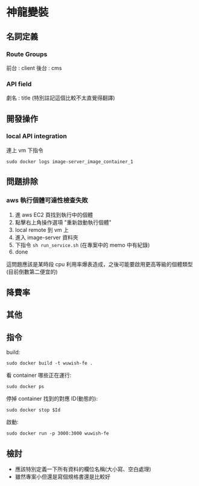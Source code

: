 # 神龍變裝

## 名詞定義

### Route Groups

前台 : client
後台 : cms

### API field

劇名 : title (特別註記這個比較不太直覺得翻譯)

## 開發操作

### local API integration

連上 vm 下指令

```
sudo docker logs image-server_image_container_1
```

## 問題排除

### aws 執行個體可達性檢查失敗

1. 進 aws EC2 頁找到執行中的個體
2. 點擊右上角操作選項 "重新啟動執行個體"
3. local remote 到 vm 上
4. 進入 image-server 資料夾
5. 下指令 `sh run_service.sh` (在專案中的 memo 中有紀錄)
6. done

這問題應該是某時段 cpu 利用率爆表造成，之後可能要啟用更高等級的個體類型 (目前倒數第二便宜的)

## 降費率

## 其他

## 指令

build:

```
sudo docker build -t wuwish-fe .
```

看 container 哪些正在運行:

```
sudo docker ps
```

停掉 container 找到的對應 ID(動態的):

```
sudo docker stop $Id
```

啟動:

```
sudo docker run -p 3000:3000 wuwish-fe
```

## 檢討

- 應該特別定義一下所有資料的欄位名稱(大小寫、空白處理)
- 雖然專案小但還是寫個規格書還是比較好
